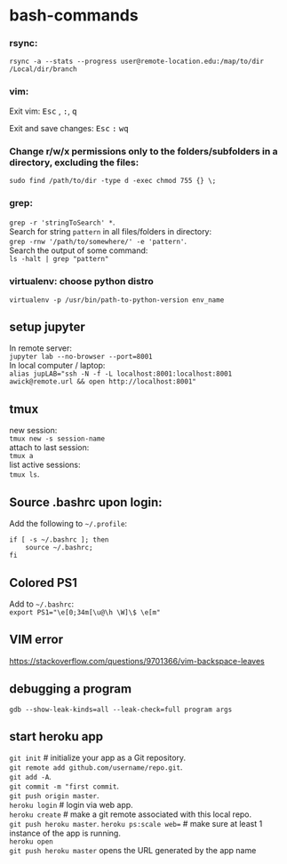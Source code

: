 # bash-commands

### rsync:

`rsync -a --stats --progress user@remote-location.edu:/map/to/dir /Local/dir/branch`

### vim:

Exit vim:
<kbd>Esc</kbd> , <kbd>:</kbd>, <kbd>q</kbd>

Exit and save changes: 
<kbd>Esc</kbd> <kbd>:</kbd> <kbd>w</kbd><kbd>q</kbd>

### Change r/w/x permissions only to the folders/subfolders in a directory, excluding the files:
`sudo find /path/to/dir -type d -exec chmod 755 {} \;`

### grep:
`grep -r 'stringToSearch' *`.   
Search for string `pattern` in all files/folders in directory:  
`grep -rnw '/path/to/somewhere/' -e 'pattern'`.   
Search the output of some command:   
`ls -halt | grep "pattern"`

### virtualenv: choose python distro

`virtualenv -p /usr/bin/path-to-python-version env_name`


## setup jupyter 
In remote server:  
`jupyter lab --no-browser --port=8001`     
In local computer / laptop:  
`alias jupLAB="ssh -N -f -L localhost:8001:localhost:8001 awick@remote.url && open http://localhost:8001"`  

## tmux 
new session:   
`tmux new -s session-name`  
attach to last session:  
`tmux a`   
list active sessions:   
`tmux ls`. 

## Source .bashrc upon login:
Add the following to `~/.profile`:

```
if [ -s ~/.bashrc ]; then
    source ~/.bashrc;
fi
```


## Colored PS1  
Add to `~/.bashrc`:  
`export PS1="\e[0;34m[\u@\h \W]\$ \e[m"`


## VIM error
https://stackoverflow.com/questions/9701366/vim-backspace-leaves

## debugging a program
`gdb --show-leak-kinds=all --leak-check=full program args`


## start heroku app
`git init` # initialize your app as a Git repository.   
`git remote add github.com/username/repo.git`.   
`git add -A`.   
`git commit -m "first commit`.  
`git push origin master`.  
`heroku login` # login via web app.  
`heroku create` # make a git remote associated with this local repo.   
`git push heroku master`. 
`heroku ps:scale web=` # make sure at least 1 instance of the app is running.   
`heroku open`    
`git push heroku master`  opens the URL generated by the app name
